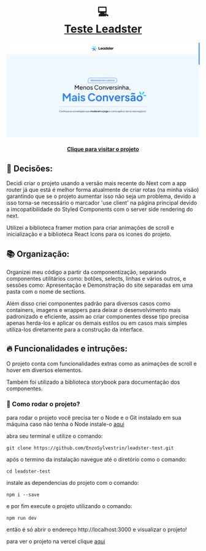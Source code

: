 <h1 align="center">
  💻<br /><a href="https://.vercel.app">Teste Leadster</a>
</h1>

![Resultado final do projeto](img-app.png)

<h4 align="center"><a href="https://.vercel.app">Clique para visitar o projeto</a></h4>

## 🧠 Decisões:

Decidi criar o projeto usando a versão mais recente do Next com a app router já que está é melhor forma atualmente de criar rotas (na minha visão) garantindo que se o projeto 
aumentar isso não seja um problema, devido a isso torna-se necessário o marcador 'use client' na página principal devido a imcopatibilidade do Styled Components com o 
server side rendering do next.

Utilizei a biblioteca framer motion para criar animações de scroll e inicialização e a biblioteca React Icons para os icones do projeto.

## 📚 Organização: 

Organizei meu código a partir da componentização, separando componentes utilitários como: botões, selects, linhas e vários outros, e sessões como: Apresentação e 
Demonstração do site separadas em uma pasta com o nome de sections.

Além disso criei componentes padrão para diversos casos como containers, imagens e wrappers para deixar o desenvolvimento mais padronizado e eficiente, assim ao criar
componentes desse tipo precisa apenas herda-los e aplicar os demais estilos ou em casos mais simples utiliza-los diretamente para a construção da interface.

## 🔥 Funcionalidades e intruções:

O projeto conta com funcionalidades extras como as animações de scroll e hover em diversos elementos.

Também foi utilizado a biblioteca storybook para documentação dos componentes.

### 🚀 Como rodar o projeto?

para rodar o projeto você precisa ter o Node e o Git instalado em sua máquina caso não tenha o Node instale-o <a href="https://nodejs.org/en">aqui</a>

abra seu terminal e utilize o comando:
```
git clone https://github.com/EnzoSylvestrin/leadster-test.git
```

após o termino da instalação navegue até o diretório como o comando:
```
cd leadster-test
```

instale as dependencias do projeto com o comando:
```
npm i --save
```

e por fim execute o projeto utilizando o comando:
```
npm run dev
```

então é só abrir o endereço http://localhost:3000 e visualizar o projeto! 

para ver o projeto na vercel clique <a href="https://.vercel.app">aqui</a>


